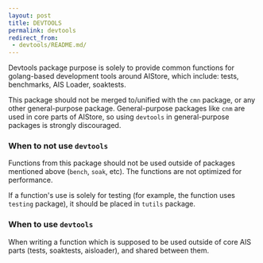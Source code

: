```yaml
---
layout: post
title: DEVTOOLS
permalink: devtools
redirect_from:
 - devtools/README.md/
---
```


Devtools package purpose is solely to provide common functions for golang-based development tools around AIStore, which
include: tests, benchmarks, AIS Loader, soaktests.


This package should not be merged to/unified with the `cmn` package, or any other general-purpose package. 
General-purpose packages like `cnm` are used in core parts of AIStore, so using `devtools` in general-purpose
packages is strongly discouraged.

### When to not use `devtools`

Functions from this package should not be used outside of packages mentioned above (`bench`, `soak`, etc). The functions
 are not optimized for performance.

If a function's use is solely for testing (for example, the function uses `testing` package), it should be placed
 in `tutils` package.

### When to use `devtools`

When writing a function which is supposed to be used outside of core AIS parts (tests, soaktests, aisloader),
and shared between them.
 
